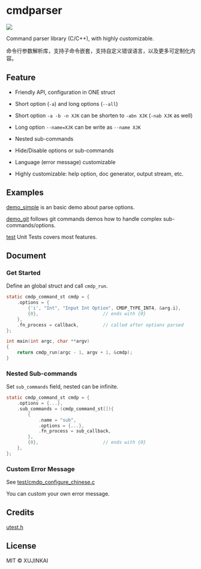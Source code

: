 # cmdparser

![](https://github.com/XUJINKAI/cmdparser/actions/workflows/test.yml/badge.svg)

Command parser library (C/C++), with highly customizable.

命令行参数解析库，支持子命令嵌套，支持自定义错误语言，以及更多可定制化内容。

## Feature

- Friendly API, configuration in ONE struct

- Short option (`-a`) and long options (`--all`)

- Short option `-a -b -n XJK` can be shorten to `-abn XJK` (`-nab XJK` as well)

- Long option `--name=XJK` can be write as `--name XJK`

- Nested sub-commands

- Hide/Disable options or sub-commands

- Language (error message) customizable

- Highly customizable: help option, doc generator, output stream, etc.

## Examples

[demo_simple](demo_simple/main.c) is an basic demo about parse options.

[demo_git](demo_git/main.c) follows git commands demos how to handle complex sub-commands/options.

[test](test) Unit Tests covers most features.

## Document

### Get Started

Define an global struct and call `cmdp_run`.

```c
static cmdp_command_st cmdp = {
    .options = {
        {'i', "Int", "Input Int Option", CMDP_TYPE_INT4, &arg.i},
        {0},                        // ends with {0}
    },
    .fn_process = callback,         // called after options parsed
};

int main(int argc, char **argv)
{
    return cmdp_run(argc - 1, argv + 1, &cmdp);
}
```

### Nested Sub-commands

Set `sub_commands` field, nested can be infinite.

```c
static cmdp_command_st cmdp = {
    .options = {...},
    .sub_commands = (cmdp_command_st[]){
        {
            .name = "sub",
            .options = {...},
            .fn_process = sub_callback,
        },
        {0},                        // ends with {0}
    },
};
```

### Custom Error Message

See [test/cmdp_configure_chinese.c](test/cmdp_configure_chinese.c)

You can custom your own error message.

## Credits

[utest.h](https://github.com/sheredom/utest.h)

## License

MIT © XUJINKAI
